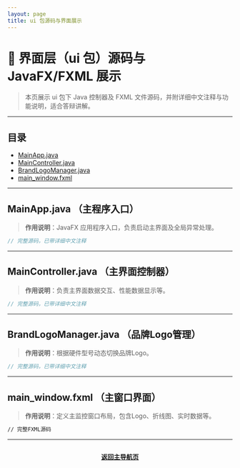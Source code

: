 ```yaml
---
layout: page
title: ui 包源码与界面展示
---
```


# 🎨 界面层（ui 包）源码与 JavaFX/FXML 展示

> 本页展示 ui 包下 Java 控制器及 FXML 文件源码，并附详细中文注释与功能说明，适合答辩讲解。

---

## 目录

- [MainApp.java](#mainappjava-主程序入口)
- [MainController.java](#maincontrollerjava-主界面控制器)
- [BrandLogoManager.java](#brandlogomanagerjava-品牌Logo管理)
- [main_window.fxml](#main_windowfxml-主窗口界面)
<!-- 如有更多控制器/FXML，也可补充 -->

---

## MainApp.java （主程序入口）

> **作用说明**：JavaFX 应用程序入口，负责启动主界面及全局异常处理。

```java
// 完整源码，已带详细中文注释
```

---

## MainController.java （主界面控制器）

> **作用说明**：负责主界面数据交互、性能数据显示等。

```java
// 完整源码，已带详细中文注释
```

---

## BrandLogoManager.java （品牌Logo管理）

> **作用说明**：根据硬件型号动态切换品牌Logo。

```java
// 完整源码，已带详细中文注释
```

---

## main_window.fxml （主窗口界面）

> **作用说明**：定义主监控窗口布局，包含Logo、折线图、实时数据等。

```xml
// 完整FXML源码
```

---

<div align="center" style="margin-top:2em;">
  <a href="code.md"><b>返回主导航页</b></a>
</div>
